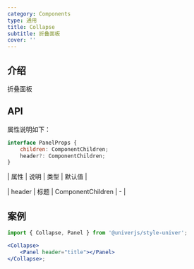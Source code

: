 ```yaml
---
category: Components
type: 通用
title: Collapse
subtitle: 折叠面板
cover: ''
---
```


## 介绍

折叠面板

## API

属性说明如下：

```jsx
interface PanelProps {
    children: ComponentChildren;
    header?: ComponentChildren;
}
```

| 属性 | 说明 | 类型 | 默认值 |

| header | 标题 | ComponentChildren | - |

## 案例

```jsx
import { Collapse, Panel } from '@univerjs/style-univer';

<Collapse>
    <Panel header="title"></Panel>
</Collapse>;
```
